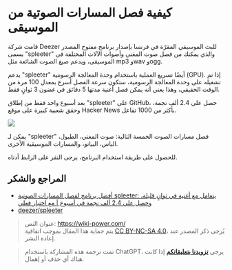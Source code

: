 # كيفية فصل المسارات الصوتية من الموسيقى

قامت شركة Deezer للبث الموسيقي المقرّة في فرنسا بإصدار برنامج مفتوح المصدر يسمى "spleeter" والذي يمكنك من فصل صوت المغني وأصوات الآلات المختلفة في الموسيقى، ويدعم صيغ الصوت الشائعة مثل mp3 وwav وogg.

يدعم "spleeter" أيضًا تسريع العملية باستخدام وحدة المعالجة الرسومية (GPU). إذا تم تشغيله على وحدة المعالجة الرسومية، ستكون سرعة الفصل أسرع بمعدل 100 مرة من الوقت الحقيقي، وهذا يعني أنه يمكن فصل أغنية مدتها 5 دقائق في غضون 3 ثوانٍ فقط.

بعد أسبوع واحد فقط من إطلاق "spleeter" على GitHub، حصل على 2.4 ألف نجمة، وحقق شعبية كبيرة على موقع Hacker News بأكثر من 1000 تفاعل.

![](https://media.wiki-power.com/img/20200226183140.png)

يمكن لـ "spleeter" فصل مسارات الصوت الخمسة التالية: صوت المغني، الطبول، الباس، البيانو، والمسارات الموسيقية الأخرى.

للحصول على طريقة استخدام البرنامج، يرجى النقر على الرابط أدناه.

## المراجع والشكر

- [أفضل برنامج لفصل المسارات الصوتية spleeter: يتعامل مع أغنية في ثوانٍ قليلة، وحصل على 2.4 ألف نجمة في أسبوع | مع اختبار فعلي](https://mp.weixin.qq.com/s?__biz=MzIzNjc1NzUzMw==&mid=2247532681&idx=3&sn=c7bc26f0213fa0312a786fa2fd465f5b&chksm=e8d0f7fbdfa77eed70625a42c2ad800574fe301952a444cb3dd35673e53ea3e752e8bf49c2ba&mpshare=1&scene=1&srcid=0226sB3EJ9huMA0id2uBucus&sharer_sharetime=1582712814438&sharer_shareid=57baeb2b96d0cff9b17ac2c15b36602b&key=978925f044652b73b66c4df54323f27d8f5109365d82bdd9f7e6d4a616679c8d9e6375c8c749d7439727c84f8725549aa2e6f5ec7d67f9d0f997654aaa3fb044d7fdc7f1e5ce534ca1f5e79222d48b3e&ascene=1&uin=MTk5MDUwOTA0Mg%3D%3D&devicetype=Windows+10&version=62080079&lang=zh_CN&exportkey=AwWV8jvw4L2hSmy%2BVK7JL7k%3D&pass_ticket=%2B%2Fs5mqUBkUbYMJV1cZ6LLdT4rpwnoGiQAvz1QyQpMhfrKWb9GbpDgnop6Filiqkd)
- [deezer/spleeter](https://github.com/deezer/spleeter)

> عنوان النص: <https://wiki-power.com/>  
> يتم حماية هذا المقال بموجب اتفاقية [CC BY-NC-SA 4.0](https://creativecommons.org/licenses/by/4.0/deed.zh)، يُرجى ذكر المصدر عند إعادة النشر.

> تمت ترجمة هذه المشاركة باستخدام ChatGPT، يرجى [**تزويدنا بتعليقاتكم**](https://github.com/linyuxuanlin/Wiki_MkDocs/issues/new) إذا كانت هناك أي حذف أو إهمال.
